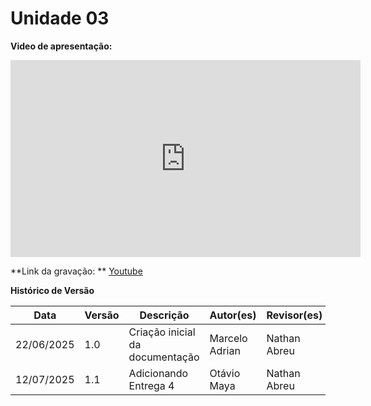 
# Unidade 03

**Video de apresentação:**

<iframe width="560" height="315" src="https://www.youtube.com/embed/QOcD5yhUgok?si=WdUT3wkxyLRN4HS5" title="YouTube video player" frameborder="0" allow="accelerometer; autoplay; clipboard-write; encrypted-media; gyroscope; picture-in-picture; web-share" referrerpolicy="strict-origin-when-cross-origin" allowfullscreen></iframe>

**Link da gravação: ** [Youtube](https://youtu.be/QOcD5yhUgok?si=eN59Xbz8ns7J838W)


**Histórico de Versão**

| Data       | Versão | Descrição                       | Autor(es)      | Revisor(es)  |
| ---------- | ------ | ------------------------------- | -------------- | ------------ |
| 22/06/2025 | 1.0    | Criação inicial da documentação | Marcelo Adrian | Nathan Abreu |
| 12/07/2025 | 1.1    | Adicionando Entrega 4           | Otávio Maya    | Nathan Abreu |
